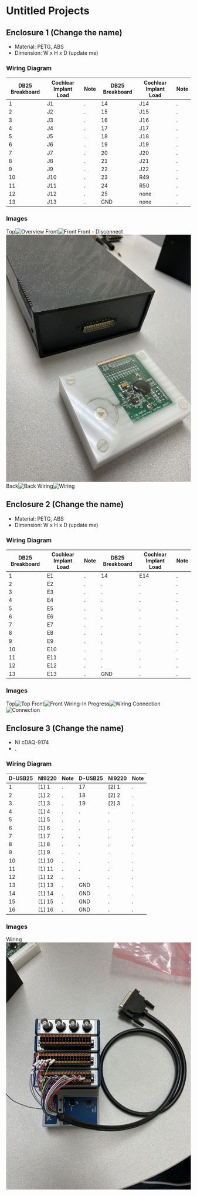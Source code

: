 # Untitled Projects

## Enclosure 1 (Change the name)

- Material: PETG, ABS
- Dimension: W x H x D (update me)

### Wiring Diagram

 | DB25 Breakboard | Cochlear Implant Load | Note | DB25 Breakboard | Cochlear Implant Load | Note |
| ----------- | ----------- | ----------- | ----------- | ----------- | ----------- |
| 1 | J1 | . | 14 | J14 | . |
| 2 | J2 | . | 15 | J15 | . |
| 3 | J3 | . | 16 | J16 | . |
| 4 | J4 | . | 17 | J17 | . |
| 5 | J5 | . | 18 | J18 | . |
| 6 | J6 | . | 19 | J19 | . |
| 7 | J7 | . | 20 | J20 | . |
| 8 | J8 | . | 21 | J21 | . |
| 9 | J9 | . | 22 | J22 | . |
| 10 | J10 | . | 23 | R49 | . |
| 11 | J11 | . | 24 | R50 | . |
| 12 | J12 | . | 25 | none | . |
| 13 | J13 | . | GND | none | . |

### Images

Top![Overview](/images/e1-1.jpg)
Front![Front](/images/e1-2.jpg)
Front - Disconnect![Disconnect](/images/e1-3.jpg)
Back![Back](/images/e1-4.jpg)
Wiring![Wiring](/images/e1-6.jpg)

## Enclosure 2 (Change the name)

- Material: PETG, ABS
- Dimension: W x H x D (update me)

### Wiring Diagram

 | DB25 Breakboard | Cochlear Implant Load | Note | DB25 Breakboard | Cochlear Implant Load | Note |
| ----------- | ----------- | ----------- | ----------- | ----------- | ----------- |
| 1 | E1 | . | 14 | E14 | . |
| 2 | E2 | . | . | . | . |
| 3 | E3 | . | . | . | . |
| 4 | E4 | . | . | . | . |
| 5 | E5 | . | . | . | . |
| 6 | E6 | . | . | . | . |
| 7 | E7 | . | . | . | . |
| 8 | E8 | . | . | . | . |
| 9 | E9 | . | . | . | . |
| 10 | E10 | . | . | . | . |
| 11 | E11 | . | . | . | . |
| 12 | E12 | . | . | . | . |
| 13 | E13 | . | GND | . | . |

### Images
Top![Top](/images/e2-1.jpg)
Front![Front](/images/e2-2.jpg)
Wiring-In Progress![Wiring](/images/e2-3.jpg)
Connection![Connection](/images/e2-4.jpg)

## Enclosure 3 (Change the name)

- NI cDAQ-9174
- .

### Wiring Diagram

 | D-USB25 | NI9220 | Note | D-USB25 | NI9220 | Note |
| ----------- | ----------- | ----------- | ----------- | ----------- | ----------- |
| 1 | [1] 1 | . | 17 | [2] 1 | . |
| 2 | [1] 2 | . | 18 | [2] 2 | . |
| 3 | [1] 3 | . | 19 | [2] 3 | . |
| 4 | [1] 4 | . | . | . | . |
| 5 | [1] 5 | . | . | . | . |
| 6 | [1] 6 | . | . | . | . |
| 7 | [1] 7 | . | . | . | . |
| 8 | [1] 8 | . | . | . | . |
| 9 | [1] 9 | . | . | . | . |
| 10 | [1] 10 | . | . | . | . |
| 11 | [1] 11 | . | . | . | . |
| 12 | [1] 12 | . | . | . | . |
| 13 | [1] 13 | . | GND | . | . |
| 14 | [1] 14 | . | GND | . | . |
| 15 | [1] 15 | . | GND | . | . |
| 16 | [1] 16 | . | GND | . | . |

### Images
Wiring![Top](/images/e3-1.jpg)
